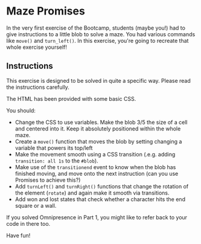 # Maze Promises

In the very first exercise of the Bootcamp, students (maybe you!) had to give instructions to a little blob to solve a maze. You had various commands like `move()` and `turn_left()`. In this exercise, you're going to recreate that whole exercise yourself!

## Instructions

This exercise is designed to be solved in quite a specific way.
Please read the instructions carefully.

The HTML has been provided with some basic CSS.

You should:

- Change the CSS to use variables. Make the blob 3/5 the size of a cell and centered into it. Keep it absolutely positioned within the whole maze.
- Create a `move()` function that moves the blob by setting changing a variable that powers its top/left
- Make the movement smooth using a CSS transition (.e.g. adding `transition: all 1s` to the `#blob`).
- Make use of the `transitionend` event to know when the blob has finished moving, and move onto the next instruction (can you use Promises to achieve this?)
- Add `turnLeft()` and `turnRight()` functions that change the rotation of the element (`rotate`) and again make it smooth via transitions.
- Add won and lost states that check whether a character hits the end square or a wall.

If you solved Omnipresence in Part 1, you might like to refer back to your code in there too.

Have fun!
